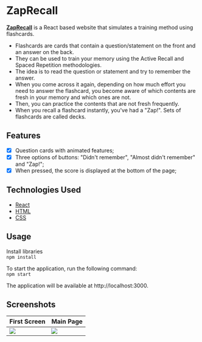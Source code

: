 # ZapRecall

[**ZapRecall**](http://tallispt-zaprecall.vercel.app) is a React based website that simulates a training method using flashcards.

- Flashcards are cards that contain a question/statement on the front and an answer on the back. 
- They can be used to train your memory using the Active Recall and Spaced Repetition methodologies. 
- The idea is to read the question or statement and try to remember the answer. 
- When you come across it again, depending on how much effort you need to answer the flashcard, you become aware of which contents are fresh in your memory and which ones are not. 
- Then, you can practice the contents that are not fresh frequently.
- When you recall a flashcard instantly, you've had a "Zap!". Sets of flashcards are called decks.

## Features

- [x] Question cards with animated features;
- [x] Three options of buttons: "Didn't remember", "Almost didn't remember" and "Zap!";
- [x] When pressed, the score is displayed at the bottom of the page;

## Technologies Used

- [React](https://pt-br.reactjs.org/)
- [HTML](https://developer.mozilla.org/pt-BR/docs/Web/HTML)
- [CSS](https://developer.mozilla.org/pt-BR/docs/Web/CSS)

## Usage

Install libraries  
`npm install`  

To start the application, run the following command:  
`npm start`  

The application will be available at http://localhost:3000.

## Screenshots

| First Screen | Main Page |
|------------------|-------------------|
|<img src="https://user-images.githubusercontent.com/74396779/230798765-0f6ba9a9-76c7-44e9-ba69-c8db829e301f.png"/>|<img src="https://user-images.githubusercontent.com/74396779/230798746-9a862227-95dd-47b1-86ac-d5f018cd4aa8.gif"/>|
